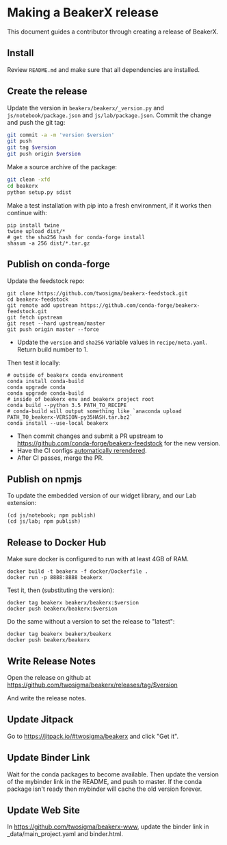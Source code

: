 <!--
    Copyright 2017 TWO SIGMA OPEN SOURCE, LLC

    Licensed under the Apache License, Version 2.0 (the "License");
    you may not use this file except in compliance with the License.
    You may obtain a copy of the License at

           http://www.apache.org/licenses/LICENSE-2.0

    Unless required by applicable law or agreed to in writing, software
    distributed under the License is distributed on an "AS IS" BASIS,
    WITHOUT WARRANTIES OR CONDITIONS OF ANY KIND, either express or implied.
    See the License for the specific language governing permissions and
    limitations under the License.
-->

Making a BeakerX release
===========================

This document guides a contributor through creating a release of BeakerX.

Install
-------

Review ``README.md`` and make sure that all dependencies are installed.


Create the release
------------------

Update the version in `beakerx/beakerx/_version.py` and
`js/notebook/package.json` and `js/lab/package.json`.  Commit
the change and push the git tag:

```bash
git commit -a -m 'version $version'
git push
git tag $version
git push origin $version
```

Make a source archive of the package:
```bash
git clean -xfd
cd beakerx
python setup.py sdist
```

Make a test installation with pip into a fresh environment, if it works then continue with:
```
pip install twine
twine upload dist/*
# get the sha256 hash for conda-forge install
shasum -a 256 dist/*.tar.gz
```

Publish on conda-forge
----------------------

Update the feedstock repo:

```
git clone https://github.com/twosigma/beakerx-feedstock.git
cd beakerx-feedstock
git remote add upstream https://github.com/conda-forge/beakerx-feedstock.git
git fetch upstream
git reset --hard upstream/master
git push origin master --force
```
- Update the `version` and `sha256` variable values in `recipe/meta.yaml`.
  Return  build number to 1.

Then test it locally:

```
# outside of beakerx conda environment
conda install conda-build
conda upgrade conda
conda upgrade conda-build
# inside of beakerx env and beakerx project root
conda build --python 3.5 PATH_TO_RECIPE
# conda-build will output something like `anaconda upload PATH_TO_beakerx-VERSION-py35HASH.tar.bz2`
conda install --use-local beakerx
```

- Then commit changes and submit a PR upstream to
  https://github.com/conda-forge/beakerx-feedstock for the new
  version.
- Have the CI configs [automatically
  rerendered](https://conda-forge.org/docs/webservice.html#conda-forge-admin-please-rerender).
- After CI passes, merge the PR.


Publish on npmjs
----------------

To update the embedded version of our widget library, and our Lab extension:
```
(cd js/notebook; npm publish)
(cd js/lab; npm publish)
```

Release to Docker Hub
---------------------

Make sure docker is configured to run with at least 4GB of RAM.

```
docker build -t beakerx -f docker/Dockerfile .
docker run -p 8888:8888 beakerx
```

Test it, then (substituting the version):

```
docker tag beakerx beakerx/beakerx:$version
docker push beakerx/beakerx:$version
```

Do the same without a version to set the release to "latest":

```
docker tag beakerx beakerx/beakerx
docker push beakerx/beakerx
```

Write Release Notes
------------------

Open the release on github at
https://github.com/twosigma/beakerx/releases/tag/$version

And write the release notes.

Update Jitpack
--------------

Go to https://jitpack.io/#twosigma/beakerx and click "Get it".

Update Binder Link
------------------

Wait for the conda packages to become available.  Then update the
version of the mybinder link in the README, and push to master.  If
the conda package isn't ready then mybinder will cache the old
version forever.

Update Web Site
---------------

In https://github.com/twosigma/beakerx-www, update the binder link in
_data/main_project.yaml and binder.html.
